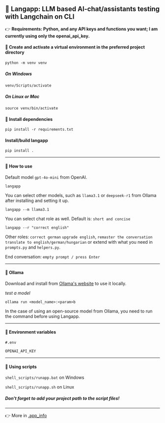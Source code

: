 ## 🌱 Langapp: LLM based AI-chat/assistants testing with Langchain on CLI

:point_right: __Requirements: Python, and any API keys and functions you want; I am currently using only the openai_api_key.__

#### :small_blue_diamond: Create and activate a virtual environment in the preferred project directory
```
python -m venv venv
```
##### On Windows
```
venv/Scripts/activate
```
##### On Linux or Mac
```
source venv/bin/activate
```
#### :small_blue_diamond: Install dependencies
```
pip install -r requirements.txt
```
#### Install/build langapp
```
pip install .
```
---
#### :small_blue_diamond: How to use
Default model `gpt-4o-mini` from OpenAI.
```
langapp
```
You can select other models, such as `llama3.1` or `deepseek-r1` from Ollama after installing and setting it up.
```
langapp --m llama3.1
```
You can select chat role as well. Default is: `short and concise`
```
langapp --r "correct english"
```
Other roles: `correct german` `upgrade english`, `remaster the conversation` `translate to english/german/hungarian` or extend with what you need in `prompts.py` and `helpers.py`.

End conversation: `empty prompt / press Enter`

---

#### :small_blue_diamond: Ollama
Download and install from [Ollama's website](https://ollama.com/download) to use it locally.

_test a model_
```
ollama run <model_name>:<param>b
```
In the case of using an open-source model from Ollama, you need to run the command before using Langapp.

---

#### :small_blue_diamond: Environment variables
```
#.env

OPENAI_API_KEY
```

---
#### :small_blue_diamond: Using scripts

`shell_scripts/runapp.bat` on Windows

`shell_scripts/runapp.sh` on Linux

##### Don't forget to add your project path to the script files!

---
:point_right: More in [.app_info](https://github.com/grbeno/langchain-cmd/blob/main/.app_info)
